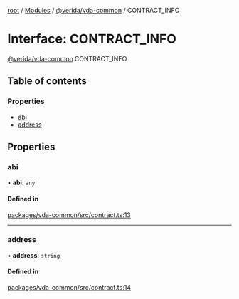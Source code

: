 [root](../README.md) / [Modules](../modules.md) / [@verida/vda-common](../modules/verida_vda_common.md) / CONTRACT\_INFO

# Interface: CONTRACT\_INFO

[@verida/vda-common](../modules/verida_vda_common.md).CONTRACT_INFO

## Table of contents

### Properties

- [abi](verida_vda_common.CONTRACT_INFO.md#abi)
- [address](verida_vda_common.CONTRACT_INFO.md#address)

## Properties

### abi

• **abi**: `any`

#### Defined in

[packages/vda-common/src/contract.ts:13](https://github.com/verida/verida-js/blob/5040472/packages/vda-common/src/contract.ts#L13)

___

### address

• **address**: `string`

#### Defined in

[packages/vda-common/src/contract.ts:14](https://github.com/verida/verida-js/blob/5040472/packages/vda-common/src/contract.ts#L14)
